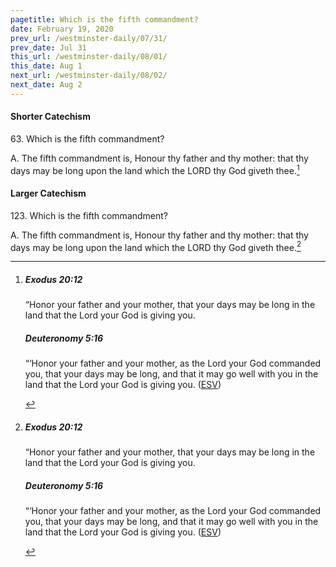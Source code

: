 ```yaml
---
pagetitle: Which is the fifth commandment?
date: February 19, 2020
prev_url: /westminster-daily/07/31/
prev_date: Jul 31
this_url: /westminster-daily/08/01/
this_date: Aug 1
next_url: /westminster-daily/08/02/
next_date: Aug 2
---
```


#### Shorter Catechism

63\. Which is the fifth commandment?

A. The fifth commandment is, Honour thy father and thy mother: that thy days may be long upon the land which the LORD thy God giveth thee.[^fnref:wsc1]


[^fnref:wsc1]: <div class="esv"><h5>Exodus 20:12</h5> <div class="esv-text"><p id="p02020012.01-1">&#8220;Honor your father and your mother, that your days may be long in the land that the <span class="small-caps">Lord</span> your God is giving you.</p> </div><h5>Deuteronomy 5:16</h5> <div class="esv-text"><p id="p05005016.01-2">&#8220;&#8216;Honor your father and your mother, as the <span class="small-caps">Lord</span> your God commanded you, that your days may be long, and that it may go well with you in the land that the <span class="small-caps">Lord</span> your God is giving you.  (<a href="http://www.esv.org" class="copyright">ESV</a>)</p> </div> </div>


#### Larger Catechism

123\. Which is the fifth commandment?

A. The fifth commandment is, Honour thy father and thy mother: that thy days may be long upon the land which the LORD thy God giveth thee.[^fnref:wlc1]


[^fnref:wlc1]: <div class="esv"><h5>Exodus 20:12</h5> <div class="esv-text"><p id="p02020012.01-1">&#8220;Honor your father and your mother, that your days may be long in the land that the <span class="small-caps">Lord</span> your God is giving you.</p> </div><h5>Deuteronomy 5:16</h5> <div class="esv-text"><p id="p05005016.01-2">&#8220;&#8216;Honor your father and your mother, as the <span class="small-caps">Lord</span> your God commanded you, that your days may be long, and that it may go well with you in the land that the <span class="small-caps">Lord</span> your God is giving you.  (<a href="http://www.esv.org" class="copyright">ESV</a>)</p> </div> </div>


